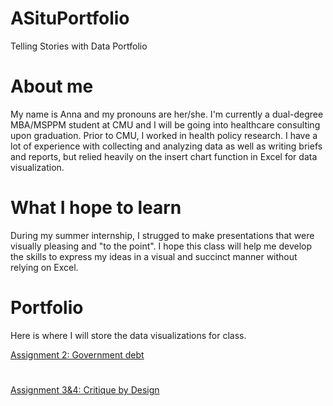 # ASituPortfolio
Telling Stories with Data Portfolio

# About me
My name is Anna and my pronouns are her/she. I'm currently a dual-degree MBA/MSPPM student at CMU and I will be going into healthcare consulting upon graduation. Prior to CMU, I worked in health policy research. I have a lot of experience with collecting and analyzing data as well as writing briefs and reports, but relied heavily on the insert chart function in Excel for data visualization. 

# What I hope to learn
During my summer internship, I strugged to make presentations that were visually pleasing and "to the point". I hope this class will help me develop the skills to express my ideas in a visual and succinct manner without relying on Excel. 

# Portfolio
Here is where I will store the data visualizations for class. 

[Assignment 2: Government debt](/dataviz2.md)
 #
[Assignment 3&4: Critique by Design](/dataviz3.md)

